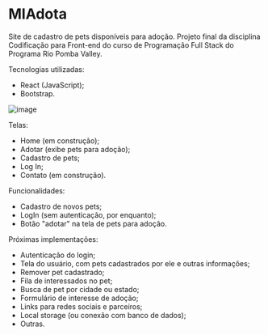 # MIAdota

Site de cadastro de pets disponíveis para adoção.
Projeto final da disciplina Codificação para Front-end do curso de Programação Full Stack do Programa Rio Pomba Valley.

Tecnologias utilizadas:

- React (JavaScript);
- Bootstrap.

![image](https://github.com/nandacoimbra/miadota/assets/122485583/2db8c3a2-5235-4db0-bd2b-6693f1956c22)

Telas: 
- Home (em construção);
- Adotar (exibe pets para adoção);
- Cadastro de pets;
- Log In;
- Contato (em construção).
  
Funcionalidades:
- Cadastro de novos pets;
- LogIn (sem autenticação, por enquanto);
- Botão "adotar" na tela de pets para adoção.

Próximas implementações:
- Autenticação do login;
- Tela do usuário, com pets cadastrados por ele e outras informações;
- Remover pet cadastrado;
- Fila de interessados no pet;
- Busca de pet por cidade ou estado;
- Formulário de interesse de adoção;
- Links para redes sociais e parceiros;
- Local storage (ou conexão com banco de dados);
- Outras.


